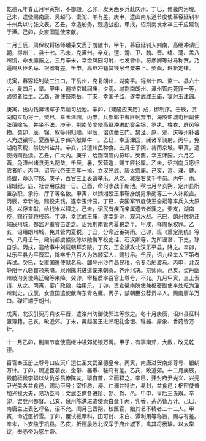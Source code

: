 乾德元年春正月甲寅朔，不御殿。乙卯，发关西乡兵赴庆州。丁巳，修畿内河堤。己未，遣使赐南唐、吴越马、橐驼、羊有差。庚申，遣山南东道节度使慕容延钊率十州兵以讨张文表。乙丑，幸造船务，观造战船。甲戌，诏荆南发水卒三千应延钊于潭。己卯，女直国遣使来献。

二月壬辰，周保权将杨师璠枭文表于朗陵市。甲午，慕容延钊入荆南，高继冲请归朝，得州三、县十七。乙未，克潭州。辛亥，澶、滑、卫、魏、晋、绛、蒲、孟八州饥，命发廪振之。三月辛未，幸金凤园习射，七发皆中。符彦卿等进马称贺，乃遍赐从臣名马、银器有差。壬申，高继冲籍其钱帛刍粟来上。癸酉，班新定律。

戊寅，慕容延钊破三江口，下岳州，克复朗州，湖南平。得州十四、监一、县六十六。夏四月，旱。甲申，遍祷京城祠庙，夕雨。减荆南朗州、潭州管内死罪一等，卤掠者给主。乙酉，遣使祭南岳。丁亥，幸国子监，遂幸武成王庙，宴射玉津园。

庚寅，出内钱募诸军子弟凿习战池。辛卯，《建隆应天历》成，御制序。壬辰，赏湖南立功将士。癸巳，幸玉津园。丙申，兵部郎中曹匪躬弃市，海陵盐城屯田副使张蔼除名，并坐不法。庚子，荆南节度使高继冲进助宴金银、罗纨、柱衣、屏风等物。癸卯，辰、锦、叙等州归顺。甲辰，诏疏凿三门。禁泾、原、邠、庆等州补蕃人为边镇将。夏西平王李彝兴献犛牛一。乙巳，幸玉津园，阅诸军骑射。丙午，免湖南茶税，禁陕州盐井。辛亥，贷澶州民种食。五月壬子朔，祷雨京城。甲寅，遣使祷雨岳渎。乙丑，广大内。庚午，给荆南管内符印。癸酉，幸玉津园。六月乙酉，免潭州诸县无名配敛。壬辰，暑，罢营造，赐工匠衫履。乙未，诏荆南兵愿归农者听。丙申，诏历代帝王三年一飨，立汉光武、唐太宗庙。己亥，澶、濮、曹、绛蝗，命以牢祭。庚子，百官三上表请举乐，从之。减左右仗千牛员。丙午，雨。诏蜡祀，庙、社皆用戌腊一日。己酉，命习水战于新池。秋七月辛亥朔，定州县所置杂职、承符、厅子等名数。甲寅，以湖湘殁王事靳彦朗男承勋等三十人补殿直。丙辰，幸新池，赐役夫钱，遂幸玉津园。丁巳，安国军节度使王全斌等率兵入太原境，以俘来献，给钱米以释之。己未，诏民有疾而亲属遗去者罪之。癸亥，湖南疫，赐行营将校药。丁卯，幸武成王庙，遂幸新池，观习水战。己巳，朗州贼将汪端寇州城，都监尹重睿击走之。诏免荆南管内夏税之半。甲戌，释周保权罪。乙亥，诏缮朗州城，免其管内夏税。丁丑，分命近臣祷雨。己卯，班《重定刑统》等书。八月壬午，殿前都虞候张琼以陵侮军校史珪、石汉卿等，为所诬谮，下吏，琼自杀。丙戌，遣给事中刘载朝拜安陵。丁亥，王全斌攻北汉乐平县，降之。辛卯，以乐平县为平晋军，降卒千八百人为效顺军人，赐钱帛。壬辰，诏九经举人下第者再试。癸巳，女直国遣使献名马。蠲登州沙门岛民税，令专治船渡马。丙申，北汉静阳十八砦首领来降。泉州陈洪进遣使来朝贡。齐州河决。京师雨。己亥，契丹幽州岐沟关使柴廷翰等来降。癸卯，宰相质率百官上尊号，不允。九月甲寅，三上表请，从之。丙寅，宴广政殿，始用乐。丁卯，责宣徽南院使兼枢密副使李处耘为淄州刺史。戊辰，女直国遣使献海东青名鹰。丙子，禁朝臣公荐贡举人。赐南唐羊万口。磔汪端于朗州。

戊寅，北汉引契丹兵攻平晋，遣洺州防御使郭进等救之。冬十月庚辰，诏州县征科置簿籍。己亥，畋近郊。丁未，吴越国王进郊祀礼金银、珠器、犀象、香药皆万计。

十一月乙卯，荆南节度使高继冲进郊祀银万两。甲子，有事南郊，大赦，改元乾德。

百官奉玉册上尊号曰应天广运仁圣文武至德皇帝。丙寅，南唐进贺南郊尊号、银绢万计。丁卯，赐近臣袭衣、金带、器币、鞍马有差。乙亥，畋近郊。十二月庚辰，殿前祗候李璘以父仇杀员僚陈友，璘自首，义而释之。辛巳，开封府尹光义、兴元尹光美各益食邑，赐功臣号；宰相质、溥、仁浦并特进，易封，益食邑；枢密使普加光禄大夫，易功臣号；文武臣僚各进阶、勋、爵、邑。甲申，皇后王氏崩。辛卯，罢登州都督。己亥，泉州陈洪进遣使贡白金千两，乳香、茶药皆万计。己巳，南唐主上表乞呼名，诏不允。闰月己酉朔，校医官，黜其艺不精者二十二人。甲寅，命近臣祈雪。丁卯，覆试拔萃科，田可封、宋白、谭利用等称旨，赐与有差。辛未，卜安陵于巩县。乙亥，折德扆败北汉军于府州城下，禽其将杨璘。以太常议，奉赤帝为感生帝。